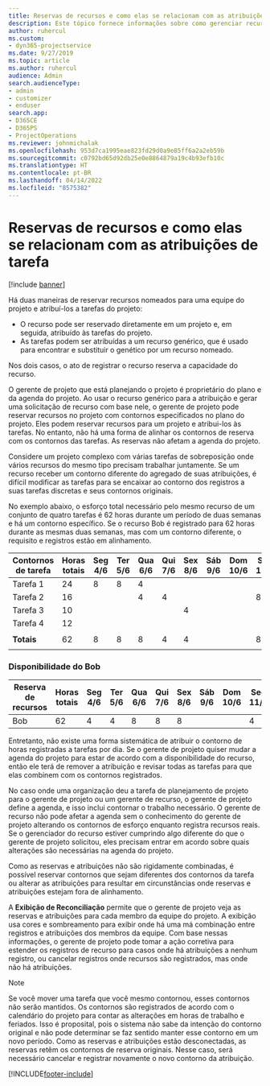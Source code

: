 ```yaml
---
title: Reservas de recursos e como elas se relacionam com as atribuições de tarefa
description: Este tópico fornece informações sobre como gerenciar recursos nomeados, reservas de recurso e atribuições de tarefa, e como se relacionam entre si.
author: ruhercul
ms.custom:
- dyn365-projectservice
ms.date: 9/27/2019
ms.topic: article
ms.author: ruhercul
audience: Admin
search.audienceType:
- admin
- customizer
- enduser
search.app:
- D365CE
- D365PS
- ProjectOperations
ms.reviewer: johnmichalak
ms.openlocfilehash: 953d7ca1995eae823fd29d0a9e85ff6a2a2eb59b
ms.sourcegitcommit: c0792bd65d92db25e0e8864879a19c4b93efb10c
ms.translationtype: HT
ms.contentlocale: pt-BR
ms.lasthandoff: 04/14/2022
ms.locfileid: "8575382"
---
```

# <a name="resource-bookings-and-how-they-relate-to-task-assignments"></a>Reservas de recursos e como elas se relacionam com as atribuições de tarefa

[!include [banner](../includes/psa-now-project-operations.md)]

Há duas maneiras de reservar recursos nomeados para uma equipe do projeto e atribuí-los a tarefas do projeto:

- O recurso pode ser reservado diretamente em um projeto e, em seguida, atribuído às tarefas do projeto.
- As tarefas podem ser atribuídas a um recurso genérico, que é usado para encontrar e substituir o genético por um recurso nomeado. 

Nos dois casos, o ato de registrar o recurso reserva a capacidade do recurso.

O gerente de projeto que está planejando o projeto é proprietário do plano e da agenda do projeto. Ao usar o recurso genérico para a atribuição e gerar uma solicitação de recurso com base nele, o gerente de projeto pode reservar recursos no projeto com contornos especificados no plano do projeto. Eles podem reservar recursos para um projeto e atribui-los às tarefas. No entanto, não há uma forma de alinhar os contornos de reserva com os contornos das tarefas. As reservas não afetam a agenda do projeto.

Considere um projeto complexo com várias tarefas de sobreposição onde vários recursos do mesmo tipo precisam trabalhar juntamente. Se um recurso receber um contorno diferente do agregado de suas atribuições, é difícil modificar as tarefas para se encaixar ao contorno dos registros a suas tarefas discretas e seus contornos originais.

No exemplo abaixo, o esforço total necessário pelo mesmo recurso de um conjunto de quatro tarefas é 62 horas durante um período de duas semanas e há um contorno específico. Se o recurso Bob é registrado para 62 horas durante as mesmas duas semanas, mas com um contorno diferente, o requisito e registros estão em alinhamento.

| **Contornos de tarefa**    | **Horas totais** | Seg 4/6 | Ter 5/6 | Qua 6/6 | Qui 7/6 | Sex 8/6 | Sáb 9/6 | Dom 10/6 | Seg 11/6 | Ter 12/6 | Qua 13/6 | Qui 14/6 | Sex 15/6 |
|----------------------|-----------------|--------|--------|--------|--------|--------|--------|---------|---------|---------|---------|---------|---------|
| Tarefa 1               | 24              | 8      | 8      | 4      |        |        |        |         |         |         | 4       |         |         |
| Tarefa 2               | 16              |        |        | 4      | 4      |        |        |         | 8       |         |         |         |         |
| Tarefa 3               | 10              |        |        |        |        | 4      |        |         |         | 4       |         | 2       |         |
| Tarefa 4               | 12              |        |        |        |        |        |        |         |         |         | 4       |         | 8       |
|                      |                 |        |        |        |        |        |        |         |         |         |         |         |         |
| **Totais**           | 62              | 8      | 8      | 8      | 4      | 4      |        |         | 8       | 4       | 8       | 2       | 8       |
|                      |                 |        |        |        |        |        |        |         |         |         |         |

### <a name="bobs-availability"></a>Disponibilidade do Bob
| **Reserva de recursos** | **Horas totais** | Seg 4/6 | Ter 5/6 | Qua 6/6 | Qui 7/6 | Sex 8/6 | Sáb 9/6 | Dom 10/6 | Seg 11/6 | Ter 12/6 | Qua 13/6 | Qui 14/6 | Sex 15/6 |
|------------------------|-----------------|--------|--------|--------|--------|--------|--------|---------|---------|---------|---------|---------|---------|
| Bob                    | 62              | 4      | 4      | 8      | 8      | 8      |        |         | 4       | 4       | 8       | 8       | 6       |

Entretanto, não existe uma forma sistemática de atribuir o contorno de horas registradas a tarefas por dia. Se o gerente de projeto quiser mudar a agenda do projeto para estar de acordo com a disponibilidade do recurso, então ele terá de remover a atribuição e revisar todas as tarefas para que elas combinem com os contornos registrados.

No caso onde uma organização deu a tarefa de planejamento de projeto para o gerente de projeto ou um gerente de recurso, o gerente de projeto define a agenda, e isso inclui contornar o trabalho necessário. O gerente de recurso não pode afetar a agenda sem o conhecimento do gerente de projeto alterando os contornos de esforço enquanto registra recursos reais. Se o gerenciador do recurso estiver cumprindo algo diferente do que o gerente de projeto solicitou, eles precisam entrar em acordo sobre quais alterações são necessárias na agenda do projeto.

Como as reservas e atribuições não são rigidamente combinadas, é possível reservar contornos que sejam diferentes dos contornos da tarefa ou alterar as atribuições para resultar em circunstâncias onde reservas e atribuições estejam fora de alinhamento.

A **Exibição de Reconciliação** permite que o gerente de projeto veja as reservas e atribuições para cada membro da equipe do projeto. A exibição usa cores e sombreamento para exibir onde há uma má combinação entre registros e atribuições dos membros da equipe. Com base nessas informações, o gerente de projeto pode tomar a ação corretiva para estender os registros de recurso para casos onde há atribuições a nenhum registro, ou cancelar registros onde recursos são registrados, mas onde não há atribuições.

> [!NOTE]
> Se você mover uma tarefa que você mesmo contornou, esses contornos não serão mantidos. Os contornos são registrados de acordo com o calendário do projeto para contar as alterações em horas de trabalho e feriados. Isso é proposital, pois o sistema não sabe da intenção do contorno original e não pode determinar se faz sentido manter esse contorno em um novo período. Como as reservas e atribuições estão desconectadas, as reservas retêm os contornos de reserva originais. Nesse caso, será necessário cancelar e registrar novamente o novo contorno da atribuição.



[!INCLUDE[footer-include](../includes/footer-banner.md)]
